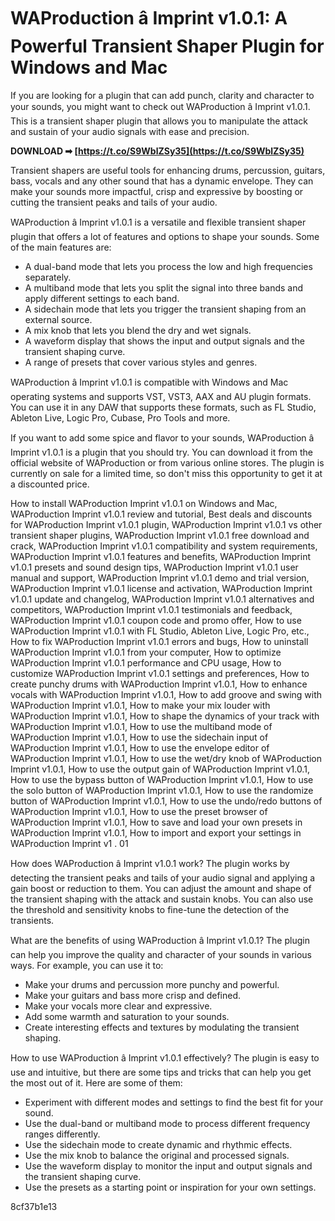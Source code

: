 
 
# WAProduction â Imprint v1.0.1: A Powerful Transient Shaper Plugin for Windows and Mac
 
If you are looking for a plugin that can add punch, clarity and character to your sounds, you might want to check out WAProduction â Imprint v1.0.1. This is a transient shaper plugin that allows you to manipulate the attack and sustain of your audio signals with ease and precision.
 
**DOWNLOAD ➡ [https://t.co/S9WblZSy35](https://t.co/S9WblZSy35)**


 
Transient shapers are useful tools for enhancing drums, percussion, guitars, bass, vocals and any other sound that has a dynamic envelope. They can make your sounds more impactful, crisp and expressive by boosting or cutting the transient peaks and tails of your audio.
 
WAProduction â Imprint v1.0.1 is a versatile and flexible transient shaper plugin that offers a lot of features and options to shape your sounds. Some of the main features are:
 
- A dual-band mode that lets you process the low and high frequencies separately.
- A multiband mode that lets you split the signal into three bands and apply different settings to each band.
- A sidechain mode that lets you trigger the transient shaping from an external source.
- A mix knob that lets you blend the dry and wet signals.
- A waveform display that shows the input and output signals and the transient shaping curve.
- A range of presets that cover various styles and genres.

WAProduction â Imprint v1.0.1 is compatible with Windows and Mac operating systems and supports VST, VST3, AAX and AU plugin formats. You can use it in any DAW that supports these formats, such as FL Studio, Ableton Live, Logic Pro, Cubase, Pro Tools and more.
 
If you want to add some spice and flavor to your sounds, WAProduction â Imprint v1.0.1 is a plugin that you should try. You can download it from the official website of WAProduction or from various online stores. The plugin is currently on sale for a limited time, so don't miss this opportunity to get it at a discounted price.
 
How to install WAProduction Imprint v1.0.1 on Windows and Mac,  WAProduction Imprint v1.0.1 review and tutorial,  Best deals and discounts for WAProduction Imprint v1.0.1 plugin,  WAProduction Imprint v1.0.1 vs other transient shaper plugins,  WAProduction Imprint v1.0.1 free download and crack,  WAProduction Imprint v1.0.1 compatibility and system requirements,  WAProduction Imprint v1.0.1 features and benefits,  WAProduction Imprint v1.0.1 presets and sound design tips,  WAProduction Imprint v1.0.1 user manual and support,  WAProduction Imprint v1.0.1 demo and trial version,  WAProduction Imprint v1.0.1 license and activation,  WAProduction Imprint v1.0.1 update and changelog,  WAProduction Imprint v1.0.1 alternatives and competitors,  WAProduction Imprint v1.0.1 testimonials and feedback,  WAProduction Imprint v1.0.1 coupon code and promo offer,  How to use WAProduction Imprint v1.0.1 with FL Studio, Ableton Live, Logic Pro, etc.,  How to fix WAProduction Imprint v1.0.1 errors and bugs,  How to uninstall WAProduction Imprint v1.0.1 from your computer,  How to optimize WAProduction Imprint v1.0.1 performance and CPU usage,  How to customize WAProduction Imprint v1.0.1 settings and preferences,  How to create punchy drums with WAProduction Imprint v1.0.1,  How to enhance vocals with WAProduction Imprint v1.0.1,  How to add groove and swing with WAProduction Imprint v1.0.1,  How to make your mix louder with WAProduction Imprint v1.0.1,  How to shape the dynamics of your track with WAProduction Imprint v1.0.1,  How to use the multiband mode of WAProduction Imprint v1.0.1,  How to use the sidechain input of WAProduction Imprint v1.0.1,  How to use the envelope editor of WAProduction Imprint v1.0.1,  How to use the wet/dry knob of WAProduction Imprint v1.0.1,  How to use the output gain of WAProduction Imprint v1.0.1,  How to use the bypass button of WAProduction Imprint v1.0.1,  How to use the solo button of WAProduction Imprint v1.0.1,  How to use the randomize button of WAProduction Imprint v1.0.1,  How to use the undo/redo buttons of WAProduction Imprint v1.0.1,  How to use the preset browser of WAProduction Imprint v1.0.1,  How to save and load your own presets in WAProduction Imprint v1.0.1,  How to import and export your settings in WAProduction Imprint v1 . 01
  
How does WAProduction â Imprint v1.0.1 work? The plugin works by detecting the transient peaks and tails of your audio signal and applying a gain boost or reduction to them. You can adjust the amount and shape of the transient shaping with the attack and sustain knobs. You can also use the threshold and sensitivity knobs to fine-tune the detection of the transients.
 
What are the benefits of using WAProduction â Imprint v1.0.1? The plugin can help you improve the quality and character of your sounds in various ways. For example, you can use it to:

- Make your drums and percussion more punchy and powerful.
- Make your guitars and bass more crisp and defined.
- Make your vocals more clear and expressive.
- Add some warmth and saturation to your sounds.
- Create interesting effects and textures by modulating the transient shaping.

How to use WAProduction â Imprint v1.0.1 effectively? The plugin is easy to use and intuitive, but there are some tips and tricks that can help you get the most out of it. Here are some of them:

- Experiment with different modes and settings to find the best fit for your sound.
- Use the dual-band or multiband mode to process different frequency ranges differently.
- Use the sidechain mode to create dynamic and rhythmic effects.
- Use the mix knob to balance the original and processed signals.
- Use the waveform display to monitor the input and output signals and the transient shaping curve.
- Use the presets as a starting point or inspiration for your own settings.

 8cf37b1e13
 
